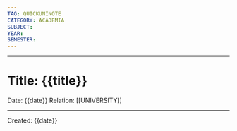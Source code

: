```yaml
---
TAG: QUICKUNINOTE
CATEGORY: ACADEMIA
SUBJECT: 
YEAR:  
SEMESTER:  
---
```

---
# Title: {{title}}
Date: {{date}}
Relation: [[UNIVERSITY]]




---
Created: {{date}}